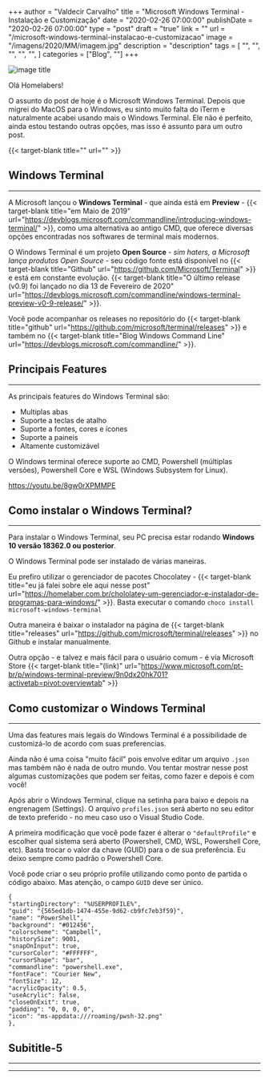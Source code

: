 +++
author = "Valdecir Carvalho"
title = "Microsoft Windows Terminal - Instalação e Customização"
date = "2020-02-26 07:00:00"
publishDate = "2020-02-26 07:00:00"
type = "post"
draft = "true"
link = ""
url = "/microsoft-windows-terminal-instalacao-e-customizacao"
image = "/imagens/2020/MM/imagem.jpg"
description = "description"
tags = [
    "",
    "",
    "",
	"",
    "",
]
categories = ["Blog", ""]
+++

![image title](/imagens/2020/MM/imagem.jpg)

Olá Homelabers!

O assunto do post de hoje é o Microsoft Windows Terminal.
Depois que migrei do MacOS para o Windows, eu sinto muito falta do iTerm e naturalmente acabei usando mais o Windows Terminal.
Ele não é perfeito, ainda estou testando outras opções, mas isso é assunto para um outro post.


{{< target-blank title="" url="" >}}

## Windows Terminal
----

A Microsoft lançou o **Windows Terminal** - que ainda está em **Preview** - {{< target-blank title="em Maio de 2019" url="https://devblogs.microsoft.com/commandline/introducing-windows-terminal/" >}}, como uma alternativa ao antigo CMD, que oferece diversas opções encontradas nos softwares de terminal mais modernos.

O Windows Terminal é um projeto **Open Source** - _sim haters, a Microsoft lança produtos Open Source_ - seu código fonte está disponível no {{< target-blank title="Github" url="https://github.com/Microsoft/Terminal" >}} e está em constante evolução. {{< target-blank title="O último release (v0.9) foi lançado no dia 13 de Fevereiro de 2020" url="https://devblogs.microsoft.com/commandline/windows-terminal-preview-v0-9-release/" >}}. 

Você pode acompanhar os releases no repositório do {{< target-blank title="github" url="https://github.com/microsoft/terminal/releases" >}}  e também no {{< target-blank title="Blog Windows Command Line" url="https://devblogs.microsoft.com/commandline/" >}}.

## Principais Features
----

As principais features do Windows Terminal são:

- Multiplas abas
- Suporte a teclas de atalho
- Suporte a fontes, cores e ícones
- Suporte a paineis
- Altamente customizável

O Windows terminal oferece suporte ao CMD, Powershell (múltiplas versões), Powershell Core e WSL (Windows Subsystem for Linux).

https://youtu.be/8gw0rXPMMPE


## Como instalar o Windows Terminal?
----

Para instalar o Windows Terminal, seu PC precisa estar rodando **Windows 10 versão 18362.0 ou posterior**.

O Windows Terminal pode ser instalado de várias maneiras. 

Eu prefiro utilizar o gerenciador de pacotes Chocolatey - {{< target-blank title="eu já falei sobre ele aqui nesse post" url="https://homelaber.com.br/chololatey-um-gerenciador-e-instalador-de-programas-para-windows/" >}}. Basta executar o comando `choco install microsoft-windows-terminal`

Outra maneira é baixar o instalador na página de {{< target-blank title="releases" url="https://github.com/microsoft/terminal/releases" >}} no Github e instalar manualmente.

Outra opção - e talvez e mais fácil para o usuário comum - é via Microsoft Store {{< target-blank title="(link)" url="https://www.microsoft.com/pt-br/p/windows-terminal-preview/9n0dx20hk701?activetab=pivot:overviewtab" >}}


## Como customizar o Windows Terminal
----

Uma das features mais legais do Windows Terminal é a possibilidade de customizá-lo de acordo com suas preferencias.

Ainda não é uma coisa "muito fácil" pois envolve editar um arquivo `.json` mas também não é nada de outro mundo. Vou tentar mostrar nesse post algumas customizações que podem ser feitas, como fazer e depois é com você!

Após abrir o Windows Terminal, clique na setinha para baixo e depois na engrenagem (Settings). O arquivo `profiles.json` será aberto no seu editor de texto preferido - no meu caso uso o Visual Studio Code.

A primeira modificação que você pode fazer é alterar o `"defaultProfile"` e escolher qual sistema será aberto (Powershell, CMD, WSL, Powershell Core, etc). Basta trocar o valor da chave (GUID) para o de sua preferência. Eu deixo sempre como padrão o Powershell Core.

Você pode criar o seu próprio profile utilizando como ponto de partida o código abaixo. Mas atenção, o campo `GUID` deve ser único.

```
{
"startingDirectory": "%USERPROFILE%",
"guid": "{565ed1db-1474-455e-9d62-cb9fc7eb3f59}",
"name": "PowerShell",
"background": "#012456",
"colorscheme": "Campbell",
"historySize": 9001,
"snapOnInput": true,
"cursorColor": "#FFFFFF",
"cursorShape": "bar",
"commandline": "powershell.exe",
"fontFace": "Courier New",
"fontSize": 12,
"acrylicOpacity": 0.5,
"useAcrylic": false,
"closeOnExit": true,
"padding": "0, 0, 0, 0",
"icon": "ms-appdata:///roaming/pwsh-32.png"
},
```






## Subititle-5
----



----
